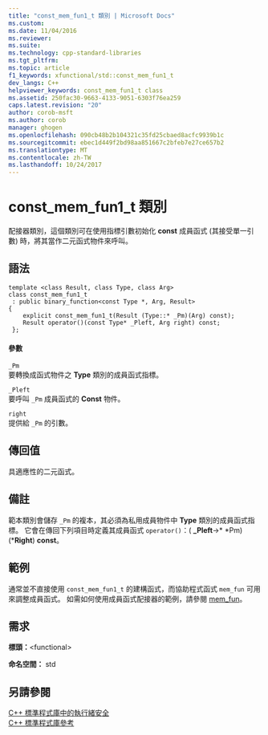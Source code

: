 ```yaml
---
title: "const_mem_fun1_t 類別 | Microsoft Docs"
ms.custom: 
ms.date: 11/04/2016
ms.reviewer: 
ms.suite: 
ms.technology: cpp-standard-libraries
ms.tgt_pltfrm: 
ms.topic: article
f1_keywords: xfunctional/std::const_mem_fun1_t
dev_langs: C++
helpviewer_keywords: const_mem_fun1_t class
ms.assetid: 250fac30-9663-4133-9051-6303f76ea259
caps.latest.revision: "20"
author: corob-msft
ms.author: corob
manager: ghogen
ms.openlocfilehash: 090cb48b2b104321c35fd25cbaed8acfc9939b1c
ms.sourcegitcommit: ebec1d449f2bd98aa851667c2bfeb7e27ce657b2
ms.translationtype: MT
ms.contentlocale: zh-TW
ms.lasthandoff: 10/24/2017
---
```

# <a name="constmemfun1t-class"></a>const_mem_fun1_t 類別
配接器類別，這個類別可在使用指標引數初始化 **const** 成員函式 (其接受單一引數) 時，將其當作二元函式物件來呼叫。  
  
## <a name="syntax"></a>語法  
  
```
template <class Result, class Type, class Arg>
class const_mem_fun1_t
 : public binary_function<const Type *, Arg, Result>  
{
    explicit const_mem_fun1_t(Result (Type::* _Pm)(Arg) const);
    Result operator()(const Type* _Pleft, Arg right) const;
 };
```  
  
#### <a name="parameters"></a>參數  
 `_Pm`  
 要轉換成函式物件之 **Type** 類別的成員函式指標。  
  
 `_Pleft`  
 要呼叫 `_Pm` 成員函式的 **Const** 物件。  
  
 `right`  
 提供給 `_Pm` 的引數。  
  
## <a name="return-value"></a>傳回值  
 具適應性的二元函式。  
  
## <a name="remarks"></a>備註  
 範本類別會儲存 `_Pm` 的複本，其必須為私用成員物件中 **Type** 類別的成員函式指標。 它會在傳回下列項目時定義其成員函式 `operator()`：( **_Pleft**->\* *Pm)(***Right**) **const**。  
  
## <a name="example"></a>範例  
 通常並不直接使用 `const_mem_fun1_t` 的建構函式，而協助程式函式 `mem_fun` 可用來調整成員函式。 如需如何使用成員函式配接器的範例，請參閱 [mem_fun](../standard-library/functional-functions.md#mem_fun)。  
  
## <a name="requirements"></a>需求  
 **標頭：**\<functional>  
  
 **命名空間：** std  
  
## <a name="see-also"></a>另請參閱  
 [C++ 標準程式庫中的執行緒安全](../standard-library/thread-safety-in-the-cpp-standard-library.md)   
 [C++ 標準程式庫參考](../standard-library/cpp-standard-library-reference.md)



